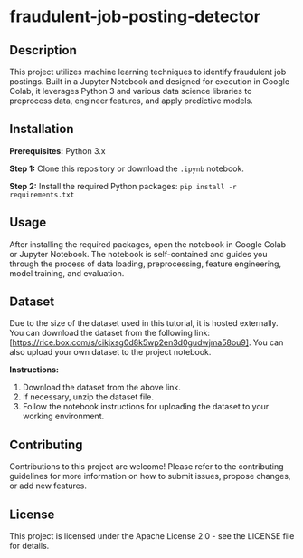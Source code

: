 # fraudulent-job-posting-detector
## Description
This project utilizes machine learning techniques to identify fraudulent job postings. Built in a Jupyter Notebook and designed for execution in Google Colab, it leverages Python 3 and various data science libraries to preprocess data, engineer features, and apply predictive models.

## Installation
**Prerequisites:** Python 3.x

**Step 1:** Clone this repository or download the `.ipynb` notebook.

**Step 2:** Install the required Python packages: `pip install -r requirements.txt`

## Usage
After installing the required packages, open the notebook in Google Colab or Jupyter Notebook. The notebook is self-contained and guides you through the process of data loading, preprocessing, feature engineering, model training, and evaluation.

## Dataset
Due to the size of the dataset used in this tutorial, it is hosted externally. You can download the dataset from the following link: [https://rice.box.com/s/cikjxsg0d8k5wp2en3d0gudwjma58ou9]. You can also upload your own dataset to the project notebook.

**Instructions:**
1. Download the dataset from the above link.
2. If necessary, unzip the dataset file.
3. Follow the notebook instructions for uploading the dataset to your working environment.

## Contributing
Contributions to this project are welcome! Please refer to the contributing guidelines for more information on how to submit issues, propose changes, or add new features.

## License
This project is licensed under the Apache License 2.0 - see the LICENSE file for details.


